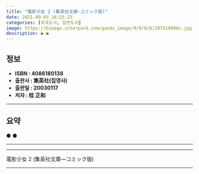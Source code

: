 ```yaml
---
title: "電影少女 2 (集英社文庫―コミック版)"
date: 2021-09-03 16:25:23
categories: [외국도서, 일본도서]
image: https://bimage.interpark.com/goods_image/9/9/0/6/207519906s.jpg
description: ● ●
---
```


## **정보**

- **ISBN : 4086180138**
- **출판사 : 集英社(집영사)**
- **출판일 : 20030117**
- **저자 : 桂 正和**

------



## **요약**

●  ●  

------



------


電影少女 2 (集英社文庫―コミック版) 

------


